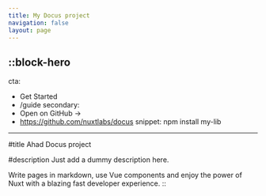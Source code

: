 ```yaml
---
title: My Docus project
navigation: false
layout: page
---
```


::block-hero
---
cta:
  - Get Started
  - /guide
secondary:
  - Open on GitHub →
  - https://github.com/nuxtlabs/docus
snippet: npm install my-lib
---

#title
Ahad Docus project

#description
Just add a dummy description here.

Write pages in markdown, use Vue components and enjoy the power of Nuxt with a blazing fast developer experience.
::
